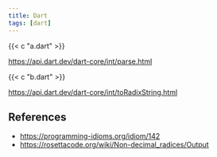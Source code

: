 ```yaml
---
title: Dart
tags: [dart]
---
```


{{< c "a.dart" >}}

<https://api.dart.dev/dart-core/int/parse.html>

{{< c "b.dart" >}}

<https://api.dart.dev/dart-core/int/toRadixString.html>

## References

- <https://programming-idioms.org/idiom/142>
- <https://rosettacode.org/wiki/Non-decimal_radices/Output>
